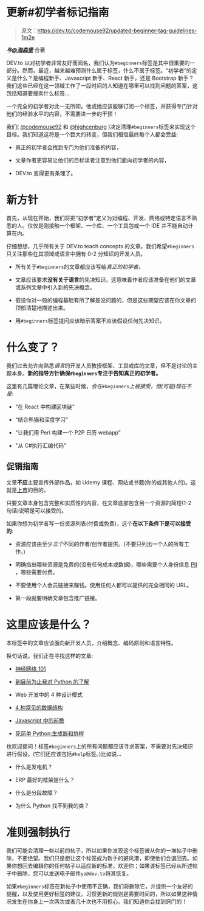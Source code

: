 # 更新#初学者标记指南

> 原文：<https://dev.to/codemouse92/updated-beginner-tag-guidelines-1m2e>

***与[@海森堡](https://dev.to/highcenburg)*** 合著

DEV.to 以对初学者非常友好而闻名，我们认为`#beginners`标签是其中很重要的一部分。然而，最近，越来越难预测什么属于标签，什么不属于标签。“初学者”的定义是什么？是编程新手、Javascript 新手、React 新手，还是 Bootstrap 新手？我们这些已经在这一领域工作了一段时间的人知道在哪里可以找到问题的答案，这包括知道要搜索什么标签...

一个完全的初学者对此一无所知。他或她应该能够订阅一个标签，并获得专门针对他们的经验水平的内容，不需要进一步的干预！

我们( [@codemouse92](https://dev.to/codemouse92) 和 [@highcenburg](https://dev.to/highcenburg) )决定清理`#beginners`标签来实现这个目标。我们知道这将是一个巨大的转变，但我们相信最终每个人都会受益:

*   真正的初学者会找到专门为他们准备的内容，

*   文章作者更容易让他们的目标读者注意到他们面向初学者的内容，

*   DEV.to 变得更有条理了。

# 新方针

首先，从现在开始，我们将把“初学者”定义为对编程、开发、网络或特定语言不熟悉的人。仅仅是刚接触一个框架、一个库、一个工具包或一个 IDE 并不能自动计算在内。

仔细想想，几乎所有关于 DEV.to teach concepts 的文章。我们希望`#beginners`只关注那些在其领域或语言中拥有 0-2 分知识的开发人员。

*   所有关于`#beginners`的文章都应该写给*真正的初学者。*

*   文章应该要求**没有关于语言**的先决知识。这意味着作者应该准备在他们的文章或系列文章中引入新的先决概念。

*   假设你对一般的编程基础有所了解是没问题的，但是这些期望应该在你文章的顶部清楚地描述出来。

*   用`#beginners`标签提问应该暗示答案不应该假设任何先决知识。

# 什么变了？

我们过去允许向熟悉*语言*的开发人员教授框架、工具或库的文章，但不是讨论的主题本身。**新的指导方针确保`#beginners`专注于告知真正的初学者。**

这里有几篇理论文章，在某些时候，*会在`#beginners`上被接受，但(可能)*现在不是*:*

*   “在 React 中构建区块链”

*   “结合熊猫和深度学习”

*   “让我们用 Perl 构建一个 P2P 日历 webapp”

*   "从 C#执行汇编代码"

## 促销指南

文章**不应**主要宣传外部作品，如 Udemy 课程、网站或书籍(你的或其他人的)。这就是[上市](https://dev.to/listings)的目的。

只要文章本身包含完整和实质性的内容，在文章底部包含另一个资源的简短(1-2 句话)说明是可以接受的。

如果你想为初学者写一份资源列表(付费或免费)，这个**在以下条件下是可以接受的**:

*   资源应该由至少*三个*不同的作者/创作者提供。(不要只列出一个人的所有工作。)

*   明确指出哪些资源是免费的(没有任何成本或数据)，哪些需要个人身份信息 [PII](https://dev.tosuch%20as%20email,%20Facebook%20account,%20phone%20number) ，哪些需要付费。

*   不要使用个人会员链接来赚钱。使用任何人都可以提供的完全相同的 URL。

*   第一段就要明确文章包含推广链接。

# 这里应该是什么？

本标签中的文章应该面向新开发人员，介绍概念、编码原则和语言特性。

换句话说。我们正在寻找这样的文章:

*   [神经网络 101](https://dev.to/lautarolobo/neural-networks-101-1oo)

*   [到目前为止我对 Python 的了解](https://dev.to/thomcord/what-i-have-learned-so-far-with-python-2el4)

*   Web 开发中的 4 种设计模式

*   [4 种常见的数据结构](https://dev.to/highcenburg/common-data-structures-1fh)

*   [Javascript 中的前瞻](https://dev.to/savagepixie/lookaheads-in-javascript-5d4j)

*   [死简单 Python:生成器和协程](https://dev.to/codemouse92/dead-simple-python-generators-and-coroutines-21ll)

也欢迎提问！标签`#beginners`上的所有问题都应该寻求答案，不需要对先决知识进行假设。(它们还应该包括`#help`标签。)比如说...

*   什么是发电机？

*   ERP 最好的框架是什么？

*   什么是分段故障？

*   为什么 Python 找不到我的类？

# 准则强制执行

我们可能会清理一些以前的帖子，所以如果你发现这个标签被从你的一堆帖子中删除，不要绝望。我们只是想让这个标签成为新手的避风港，即使他们会退回去。如果你想回去编辑你的任何帖子以适应新的标准，欢迎你；如果该标签已经从所述帖子中删除，您可以发送电子邮件`yo@dev.to`将其恢复。

如果`#beginners`标签在新帖子中使用不正确，我们将删除它，并提供一个友好的提醒，以及使用更好标签的建议。习惯更新的规则是需要时间的，所以如果这种情况发生在你身上一次两次或者几十次也不用担心。我们知道你会找到窍门的！